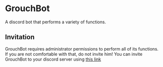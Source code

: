 # GrouchBot
A discord bot that performs a variety of functions.

## Invitation
GrouchBot requires administrator permissions to perform all of its functions. If you are not comfortable with that, do not invite him!
You can invite GrouchBot to your discord server using [this link](https://discordapp.com/api/oauth2/authorize?client_id=463396584248311817&permissions=8&scope=bot)

